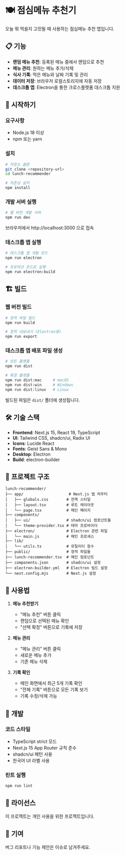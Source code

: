 # 🍽️ 점심메뉴 추천기

오늘 뭐 먹을지 고민될 때 사용하는 점심메뉴 추천 앱입니다.

## 📋 기능

- **랜덤 메뉴 추천**: 등록된 메뉴 중에서 랜덤으로 추천
- **메뉴 관리**: 원하는 메뉴 추가/삭제
- **식사 기록**: 먹은 메뉴와 날짜 기록 및 관리  
- **데이터 저장**: 브라우저 로컬스토리지에 자동 저장
- **데스크톱 앱**: Electron을 통한 크로스플랫폼 데스크톱 지원

## 🚀 시작하기

### 요구사항

- Node.js 18 이상
- npm 또는 yarn

### 설치

```bash
# 저장소 클론
git clone <repository-url>
cd lunch-recommender

# 의존성 설치
npm install
```

### 개발 서버 실행

```bash
# 웹 버전 개발 서버
npm run dev
```

브라우저에서 http://localhost:3000 으로 접속

### 데스크톱 앱 실행

```bash
# 데스크톱 앱 개발 모드
npm run electron

# 프로덕션 모드로 실행
npm run electron:build
```

## 🏗️ 빌드

### 웹 버전 빌드

```bash
# 정적 파일 빌드
npm run build

# 정적 내보내기 (Electron용)
npm run export
```

### 데스크톱 앱 배포 파일 생성

```bash
# 모든 플랫폼
npm run dist

# 특정 플랫폼
npm run dist:mac     # macOS
npm run dist:win     # Windows  
npm run dist:linux   # Linux
```

빌드된 파일은 `dist/` 폴더에 생성됩니다.

## 🛠️ 기술 스택

- **Frontend**: Next.js 15, React 19, TypeScript
- **UI**: Tailwind CSS, shadcn/ui, Radix UI
- **Icons**: Lucide React
- **Fonts**: Geist Sans & Mono
- **Desktop**: Electron
- **Build**: electron-builder

## 📁 프로젝트 구조

```
lunch-recommender/
├── app/                    # Next.js 앱 라우터
│   ├── globals.css        # 전역 스타일
│   ├── layout.tsx         # 루트 레이아웃
│   └── page.tsx           # 메인 페이지
├── components/            
│   ├── ui/                # shadcn/ui 컴포넌트들
│   └── theme-provider.tsx # 테마 프로바이더
├── electron/              # Electron 관련 파일
│   └── main.js            # 메인 프로세스
├── lib/
│   └── utils.ts           # 유틸리티 함수
├── public/                # 정적 파일들
├── lunch-recommender.tsx  # 메인 컴포넌트
├── components.json        # shadcn/ui 설정
├── electron-builder.yml   # Electron 빌드 설정
└── next.config.mjs        # Next.js 설정
```

## 🎯 사용법

1. **메뉴 추천받기**
   - "메뉴 추천" 버튼 클릭
   - 랜덤으로 선택된 메뉴 확인
   - "선택 확정" 버튼으로 기록에 저장

2. **메뉴 관리**
   - "메뉴 관리" 버튼 클릭
   - 새로운 메뉴 추가
   - 기존 메뉴 삭제

3. **기록 확인**
   - 메인 화면에서 최근 5개 기록 확인
   - "전체 기록" 버튼으로 모든 기록 보기
   - 기록 수정/삭제 가능

## 🔧 개발

### 코드 스타일

- TypeScript strict 모드
- Next.js 15 App Router 규칙 준수
- shadcn/ui 패턴 사용
- 한국어 UI 라벨 사용

### 린트 실행

```bash
npm run lint
```

## 📝 라이선스

이 프로젝트는 개인 사용을 위한 프로젝트입니다.

## 🤝 기여

버그 리포트나 기능 제안은 이슈로 남겨주세요.